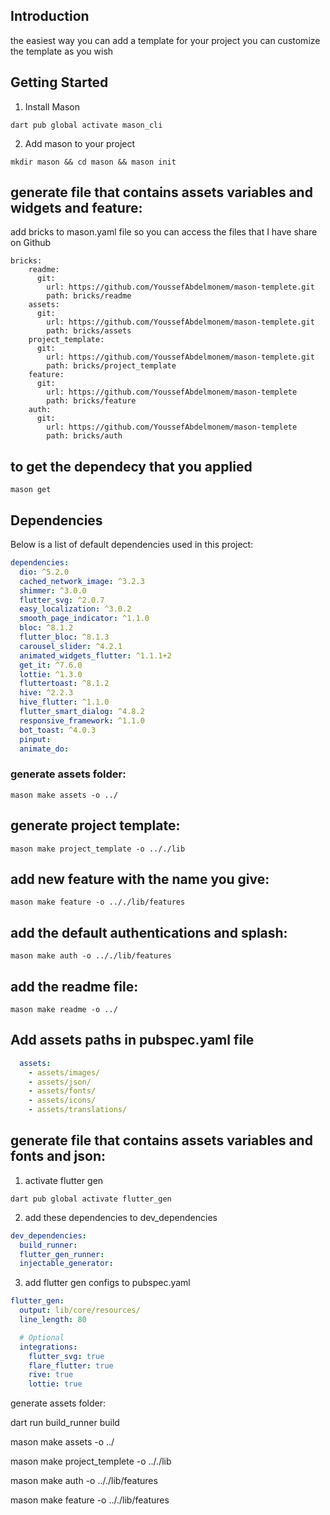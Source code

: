 ## Introduction
the easiest way you can add a template for your project
you can customize the template as you wish 

## Getting Started

1. Install Mason

```shell
dart pub global activate mason_cli

```

2. Add mason to your project

```shell
mkdir mason && cd mason && mason init
```
## generate file that contains assets variables and widgets and feature: 

add bricks to mason.yaml file so you can access the files that I have share on Github


```shell
bricks:
    readme:
      git:
        url: https://github.com/YoussefAbdelmonem/mason-templete.git
        path: bricks/readme
    assets:
      git:
        url: https://github.com/YoussefAbdelmonem/mason-templete.git
        path: bricks/assets
    project_template:
      git:
        url: https://github.com/YoussefAbdelmonem/mason-templete.git
        path: bricks/project_template
    feature:
      git:
        url: https://github.com/YoussefAbdelmonem/mason-templete
        path: bricks/feature
    auth:
      git:
        url: https://github.com/YoussefAbdelmonem/mason-templete
        path: bricks/auth

```
## to get the dependecy that you applied
```shell
mason get
```
## Dependencies

Below is a list of default dependencies used in this project:
```yaml
dependencies:
  dio: ^5.2.0
  cached_network_image: ^3.2.3
  shimmer: ^3.0.0
  flutter_svg: ^2.0.7
  easy_localization: ^3.0.2
  smooth_page_indicator: ^1.1.0
  bloc: ^8.1.2
  flutter_bloc: ^8.1.3
  carousel_slider: ^4.2.1
  animated_widgets_flutter: ^1.1.1+2
  get_it: ^7.6.0
  lottie: ^1.3.0
  fluttertoast: ^8.1.2
  hive: ^2.2.3
  hive_flutter: ^1.1.0
  flutter_smart_dialog: ^4.8.2
  responsive_framework: ^1.1.0
  bot_toast: ^4.0.3
  pinput:
  animate_do:
```
### generate assets folder:
```shell
mason make assets -o ../
```


## generate project template:
```shell
mason make project_template -o .././lib
```

## add new feature with the name you give:
```shell
mason make feature -o .././lib/features
```
## add the default authentications and splash:
```shell
mason make auth -o .././lib/features
```
## add the readme file:
```shell
mason make readme -o ../
```


## Add assets paths in pubspec.yaml file

```yaml
  assets:
    - assets/images/
    - assets/json/
    - assets/fonts/
    - assets/icons/
    - assets/translations/
```

## generate file that contains assets variables and fonts and json: 

1. activate flutter gen 

```shell
dart pub global activate flutter_gen
```


2. add these dependencies to dev_dependencies  

```yaml
dev_dependencies:
  build_runner:
  flutter_gen_runner:
  injectable_generator: 
```

3. add flutter gen configs to pubspec.yaml

```yaml
flutter_gen:
  output: lib/core/resources/
  line_length: 80 

  # Optional
  integrations:
    flutter_svg: true
    flare_flutter: true
    rive: true
    lottie: true
```

generate assets folder:

dart run build_runner build

mason make assets -o ../

mason make project_templete -o .././lib

mason make auth -o .././lib/features

mason make feature -o .././lib/features

